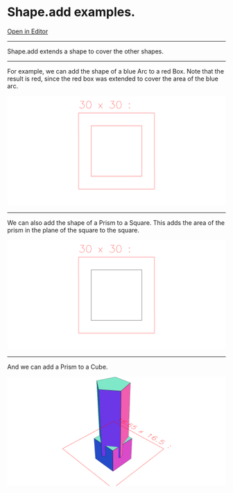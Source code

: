 # Shape.add examples.

[Open in Editor](https://jsxcad.js.org/preAlphaHead/#JSxCAD@https://gitcdn.link/cdn/jsxcad/JSxCAD/master/api/v1-shape/add/add.nb)

---

Shape.add extends a shape to cover the other shapes.

---

For example, we can add the shape of a blue Arc to a red Box.
Note that the result is red, since the red box was extended to cover the area of the blue arc.

![Image](add.md.1.png)

---

We can also add the shape of a Prism to a Square.
This adds the area of the prism in the plane of the square to the square.

![Image](add.md.2.png)

---

And we can add a Prism to a Cube.

![Image](add.md.3.png)
